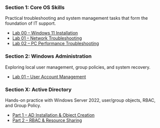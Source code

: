 
### Section 1: Core OS Skills  
Practical troubleshooting and system management tasks that form the foundation of IT support.  
- [Lab 00 – Windows 11 Installation](https://github.com/isnull303/HelpDesk-Labs/blob/main/Core_OS_Skills/Windows11_Install/Windows11_Install_Lab.md)  
- [Lab 01 – Network Troubleshooting](https://github.com/isnull303/HelpDesk-Labs/blob/main/Core_OS_Skills/Basic_Network_Troubleshooting/lab01_Network_Troubleshooting.md)  
- [Lab 02 – PC Performance Troubleshooting](https://github.com/isnull303/HelpDesk-Labs/blob/main/Core_OS_Skills/PC_Performance_Troubleshooting/lab02_PC_Performance_Troubleshooting.md)  

### Section 2: Windows Administration  
Exploring local user management, group policies, and system recovery.  
- [Lab 01 – User Account Management](https://github.com/isnull303/HelpDesk-Labs/blob/main/Windows_Admin_Labs/User_Account_Management/lab01_User_Account_Management.md)


### Section X: Active Directory  
Hands-on practice with Windows Server 2022, user/group objects, RBAC, and Group Policy.  
- [Part 1 – AD Installation & Object Creation](https://github.com/isnull303/HelpDesk-Labs/blob/main/Active_Directory/AD%20Installation%20and%20Functionality/Lab_Documentation_Part1.md)  
- [Part 2 – RBAC & Resource Sharing](https://github.com/isnull303/HelpDesk-Labs/blob/main/Active_Directory/AD%20Installation%20and%20Functionality/Lab_Documentation_Part2.md)  
